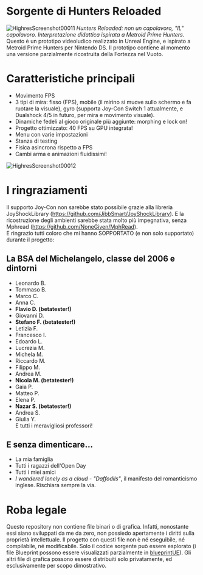 # Sorgente di Hunters Reloaded
![HighresScreenshot00011](https://github.com/user-attachments/assets/aed60b62-2c74-4d4f-893e-4126f53e2037)
_Hunters Reloaded: non un capolavoro, "IL" capolavoro. Interpretazione didattica ispirata a Metroid Prime Hunters._
Questo è un prototipo videoludico realizzato in Unreal Engine, e ispirato a Metroid Prime Hunters per Nintendo DS. Il prototipo contiene al momento una versione parzialmente ricostruita della Fortezza nel Vuoto.
# Caratteristiche principali
- Movimento FPS
- 3 tipi di mira: fisso (FPS), mobile (il mirino si muove sullo schermo e fa ruotare la visuale), gyro (supporta Joy-Con Switch 1 attualmente, e Dualshock 4/5 in futuro, per mira e movimento visuale).
- Dinamiche fedeli al gioco originale più aggiunte: morphing e lock on!
- Progetto ottimizzato: 40 FPS su GPU integrata!
- Menu con varie impostazioni
- Stanza di testing
- Fisica asincrona rispetto a FPS
- Cambi arma e animazioni fluidissimi!
  
![HighresScreenshot00012](https://github.com/user-attachments/assets/c915757d-0a91-4a21-aab2-07d0fec50690)

# I ringraziamenti
Il supporto Joy-Con non sarebbe stato possibile grazie alla libreria JoyShockLibrary (https://github.com/JibbSmart/JoyShockLibrary). E la ricostruzione degli ambienti sarebbe stata molto più impegnativa, senza Mphread (https://github.com/NoneGiven/MphRead).  
E ringrazio tutti coloro che mi hanno SOPPORTATO (e non solo supportato) durante il progetto:
## La BSA del Michelangelo, classe del 2006 e dintorni
- Leonardo B.
- Tommaso B.
- Marco C.
- Anna C.
- **Flavio D. (betatester!)**
- Giovanni D.
- **Stefano F. (betatester!)**
- Letizia F.
- Francesco I.
- Edoardo L.
- Lucrezia M.
- Michela M.
- Riccardo M.
- Filippo M.
- Andrea M.
- **Nicola M. (betatester!)**
- Gaia P.
- Matteo P.
- Elena P.
- **Nazar S. (betatester!)**
- Andrea S.
- Giulia Y.  
E tutti i meravigliosi professori!
## E senza dimenticare...
- La mia famiglia
- Tutti i ragazzi dell'Open Day
- Tutti i miei amici
- _I wandered lonely as a cloud - "Daffodils"_, il manifesto del romanticismo inglese. Rischiara sempre la via.
# Roba legale
Questo repository non contiene file binari o di grafica. Infatti, nonostante essi siano sviluppati da me da zero, non possiedo apertamente i diritti sulla proprietà intellettuale. Il progetto con questi file non è né eseguibile, né compilabile, né modificabile. Solo il codice sorgente può essere esplorato (i file Blueprint possono essere visualizzati parzialmente in [blueprintUE](https://blueprintue.com/)). Gli altri file di grafica possono essere distribuiti solo privatamente, ed esclusivamente per scopo dimostrativo.
